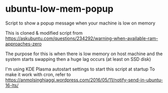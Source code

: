 # ubuntu-low-mem-popup
Script to show a popup message when your machine is low on memory

This is cloned & modified script from https://askubuntu.com/questions/234292/warning-when-available-ram-approaches-zero

The purpose for this is when there is low memory on host machine and the system starts swapping then a huge lag occurs (at least on SSD disk)

I'm using KDE Plasma autostart settings to start this script at startup
To make it work with cron, refer to https://anmolsinghjaggi.wordpress.com/2016/05/11/notify-send-in-ubuntu-16-lts/
